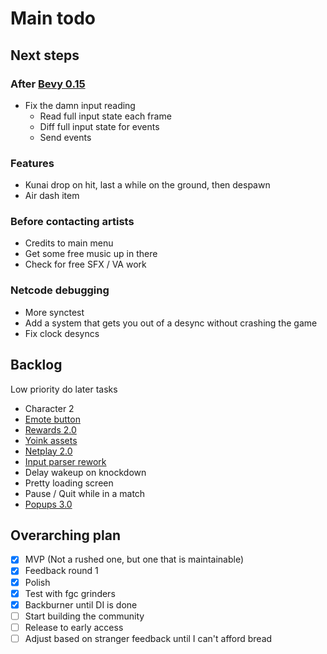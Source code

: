# Main todo

## Next steps

### After [Bevy 0.15](/docs/tasks/backlog/bevy_0.15.md)

- Fix the damn input reading
  - Read full input state each frame
  - Diff full input state for events
  - Send events

### Features

- Kunai drop on hit, last a while on the ground, then despawn
- Air dash item

### Before contacting artists

- Credits to main menu
- Get some free music up in there
- Check for free SFX / VA work

### Netcode debugging

- More synctest
- Add a system that gets you out of a desync without crashing the game
- Fix clock desyncs

## Backlog

Low priority do later tasks

- Character 2
- [Emote button](/docs/tasks/backlog/emote_button.md)
- [Rewards 2.0](/docs/tasks/backlog/rewards_2.0.md)
- [Yoink assets](/docs/tasks/backlog/yoink_assets.md)
- [Netplay 2.0](/docs/tasks/backlog/netplay_2.0.md)
- [Input parser rework](/docs/tasks/backlog/input_parser_rework.md)
- Delay wakeup on knockdown
- Pretty loading screen
- Pause / Quit while in a match
- [Popups 3.0](/docs/tasks/backlog/popups_3.0.md)

## Overarching plan

- [x] MVP (Not a rushed one, but one that is maintainable)
- [x] Feedback round 1
- [x] Polish
- [x] Test with fgc grinders
- [x] Backburner until DI is done
- [ ] Start building the community
- [ ] Release to early access
- [ ] Adjust based on stranger feedback until I can't afford bread
